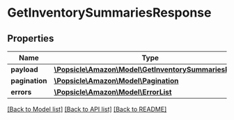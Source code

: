 # GetInventorySummariesResponse

## Properties
Name | Type | Description | Notes
------------ | ------------- | ------------- | -------------
**payload** | [**\Popsicle\Amazon\Model\GetInventorySummariesResult**](GetInventorySummariesResult.md) |  | [optional] 
**pagination** | [**\Popsicle\Amazon\Model\Pagination**](Pagination.md) |  | [optional] 
**errors** | [**\Popsicle\Amazon\Model\ErrorList**](ErrorList.md) |  | [optional] 

[[Back to Model list]](../../README.md#documentation-for-models) [[Back to API list]](../../README.md#documentation-for-api-endpoints) [[Back to README]](../../README.md)

